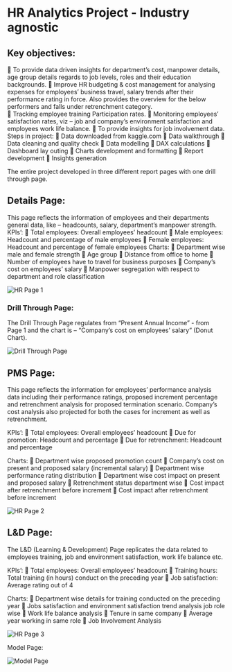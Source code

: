 # HR Analytics Project - Industry agnostic
## Key objectives: 
	To provide data driven insights for department’s cost, manpower details, age group details regards to job levels, roles and their education backgrounds.
	Improve HR budgeting & cost management for analysing expenses for employees’ business travel, salary trends after their performance rating in force. Also provides the overview for the below performers and falls under retrenchment category.  
	Tracking employee training Participation rates.
	Monitoring employees’ satisfaction rates, viz – job and company’s environment satisfaction and employees work life balance.
	To provide insights for job involvement data.
Steps in project:
	Data downloaded from kaggle.com
	Data walkthrough
	Data cleaning and quality check
	Data modelling 
	DAX calculations
	Dashboard lay outing
	Charts development and formatting 
	Report development 
	Insights generation

The entire project developed in three different report pages with one drill through page.

## Details Page: 
This page reflects the information of employees and their departments general data, like – headcounts, salary, department’s manpower strength.
KPIs’: 
	Total employees: Overall employees’ headcount
	Male employees: Headcount and percentage of male employees
	Female employees: Headcount and percentage of female employees
Charts:
	Department wise male and female strength
	Age group
	Distance from office to home
	Number of employees have to travel for business purposes
	Company’s cost on employees’ salary
	Manpower segregation with respect to department and role classification

![HR Page 1](https://github.com/user-attachments/assets/130535fc-ad18-4134-ac46-0ba5c90fbbd8)

 ### Drill Through Page: 
The Drill Through Page regulates from “Present Annual Income” - from Page 1 and the chart is – “Company’s cost on employees’ salary” (Donut Chart).

![Drill Through Page](https://github.com/user-attachments/assets/b6008511-f3f2-46ae-ba56-818e2eb37d7a)


## PMS Page: 
This page reflects the information for employees’ performance analysis data including their performance ratings, proposed increment percentage and retrenchment analysis for proposed termination scenario. Company’s cost analysis also projected for both the cases for increment as well as retrenchment. 

KPIs’: 
	Total employees: Overall employees’ headcount
	Due for promotion: Headcount and percentage 
	Due for retrenchment: Headcount and percentage 

Charts:
	Department wise proposed promotion count
	Company’s cost on present and proposed salary (incremental salary)
	Department wise performance rating distribution
	Department wise cost impact on present and proposed salary
	Retrenchment status department wise
	Cost impact after retrenchment before increment
	Cost impact after retrenchment before increment


![HR Page 2](https://github.com/user-attachments/assets/1e38f2bb-865f-4dcc-8465-bff85513a802)


## L&D Page: 
The L&D (Learning & Development) Page replicates the data related to employees training, job and environment satisfaction, work life balance etc.  

KPIs’: 
	Total employees: Overall employees’ headcount
	Training hours: Total training (in hours) conduct on the preceding year 
	Job satisfaction: Average rating out of 4 

Charts:
	Department wise details for training conducted on the preceding year
	Jobs satisfaction and environment satisfaction trend analysis job role wise
	Work life balance analysis 
	Tenure in same company
	Average year working in same role
	Job Involvement Analysis

![HR Page 3](https://github.com/user-attachments/assets/3ccfc306-8eed-4925-baa2-bea83d2a5077)






Model Page: 

![Model Page](https://github.com/user-attachments/assets/3f832a5d-bef2-4bbe-84fb-5b325d4e759e)

